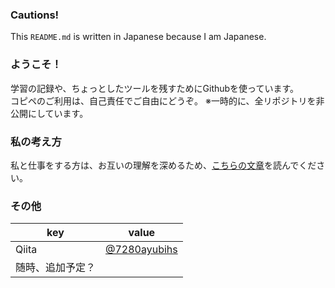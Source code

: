 ### **Cautions!**
This `README.md` is written in Japanese because I am Japanese.

### ようこそ！
学習の記録や、ちょっとしたツールを残すためにGithubを使っています。<br>
コピペのご利用は、自己責任でご自由にどうぞ。
※一時的に、全リポジトリを非公開にしています。

### 私の考え方
私と仕事をする方は、お互いの理解を深めるため、[こちらの文章](https://github.com/7280ayubihs/7280ayubihs/blob/main/detail/MYTHOUGHTS.md)を読んでください。

### その他

|key|value|
|---|---|
|Qiita|[@7280ayubihs](https://qiita.com/7280ayubihs)|
|随時、追加予定？|||

<!--
**7280ayubihs/7280ayubihs** is a ✨ _special_ ✨ repository because its `README.md` (this file) appears on your GitHub profile.

Here are some ideas to get you started:

- 🔭 I’m currently working on ...
- 🌱 I’m currently learning ...
- 👯 I’m looking to collaborate on ...
- 🤔 I’m looking for help with ...
- 💬 Ask me about ...
- 📫 How to reach me: ...
- 😄 Pronouns: ...
- ⚡ Fun fact: ...
-->
